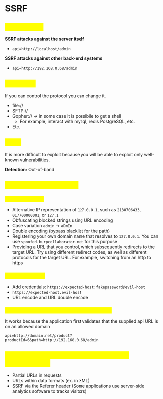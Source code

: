 # SSRF

## <mark style="color:yellow;">SSRF attack</mark>

**SSRF attacks against the server itself**

* `api=http://localhost/admin`

**SSRF attacks against other back-end systems**

* `api=http://192.168.0.68/admin`

## <mark style="color:yellow;">Protocols</mark>

If you can control the protocol you can change it.

* file://
* SFTP://
* Gopher:// -> in some case it is possibile to get a shell
  * For example, interact with mysql, redis PostgreSQL, etc.
* Etc.

## <mark style="color:yellow;">Blind</mark>

It is more difficult to exploit because you will be able to exploit only well-known vulnerabilities.

**Detection:** Out-of-band

## <mark style="color:yellow;">Bypass SSRF defenses</mark>

### <mark style="color:yellow;">Blacklist-based</mark>

* Alternative IP representation of `127.0.0.1`, such as `2130706433`, `017700000001`, or `127.1`
* Obfuscating blocked strings using URL encoding
* Case variation `admin` -> `aDmIn`
* Double encoding (bypass blacklist for the path)
* Registering your own domain name that resolves to `127.0.0.1`. You can use `spoofed.burpcollaborator.net` for this purpose
* Providing a URL that you control, which subsequently redirects to the target URL. Try using different redirect codes, as well as different protocols for the target URL. For example, switching from an http to https

### <mark style="color:yellow;">Whitelist-based</mark>

* Add credentials: `https://expected-host:fakepassword@evil-host`
* `https://expected-host.evil-host`
* URL encode and URL double encode

### <mark style="color:yellow;">Bypassing SSRF filters via open redirection</mark>

It works because the application first validates that the supplied api URL is on an allowed domain

```
api=http://domain.net/product?productId=6&path=http://192.168.0.68/admin
```

## <mark style="color:yellow;">Finding hidden attack surface for SSRF vulnerabilities</mark>

* Partial URLs in requests
* URLs within data formats (ex. in XML)
* SSRF via the Referer header (Some applications use server-side analytics software to tracks visitors)
